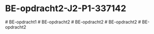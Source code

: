 # BE-opdracht2-J2-P1-337142
#   B E - o p d r a c h t 1  
 #   B E - o p d r a c h t 2  
 #   B E - o p d r a c h t 2  
 #   B E - o p d r a c h t 2  
 #   B E - o p d r a c h t 2  
 